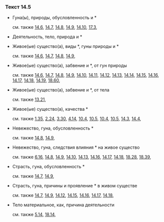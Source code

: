 ### Текст 14.5
	
- Гуна(ы), природы, обусловленность и *

	см. также  [14.6](../14/1406.md),  [14.7](../14/1407.md),  [14.8](../14/1408.md),  [14.9](../14/1409.md),  [14.10](../14/1410.md),  [17.3](../17/1703.md), 
	
- Деятельность, тело, природа и *

	
- Живое(ые) существо(а), виды *, гуны природы и *

	см. также  [14.6](../14/1406.md),  [14.7](../14/1407.md),  [14.8](../14/1408.md),  [14.9](../14/1409.md), 
	
- Живое(ые) существо(а), забвение и *, от гун природы

	см. также  [14.6](../14/1406.md),  [14.7](../14/1407.md),  [14.8](../14/1408.md),  [14.9](../14/1409.md),  [14.10](../14/1410.md),  [14.11](../14/1411.md),  [14.12](../14/1412.md),  [14.13](../14/1413.md),  [14.14](../14/1414.md),  [14.15](../14/1415.md),  [14.16](../14/1416.md),  [14.17](../14/1417.md),  [14.18](../14/1418.md),  [14.19](../14/1419.md),  [18.60](../18/1860.md), 
	
- Живое(ые) существо(а), забвение и *, от тела

	см. также  [13.21](../13/1321.md), 
	
- Живое(ые) существо(а), качества *

	см. также  [1.35](../01/0135.md),  [2.24](../02/0224.md),  [3.30](../03/0330.md),  [4.14](../04/0414.md),  [10.4](../10/1004.md),  [10.5](../10/1005.md),  [10.4](../10/1004.md),  [10.5](../10/1005.md),  [14.3](../14/1403.md),  [14.4](../14/1404.md), 
	
- Невежество, гуна, обусловленность *

	см. также  [14.8](../14/1408.md),  [14.9](../14/1409.md), 
	
- Невежество, гуна, следствия влияния * на живое существо

	см. также  [6.16](../06/0616.md),  [14.8](../14/1408.md),  [14.9](../14/1409.md),  [14.10](../14/1410.md),  [14.13](../14/1413.md),  [14.16](../14/1416.md),  [14.17](../14/1417.md),  [14.18](../14/1418.md),  [18.28](../18/1828.md),  [18.39](../18/1839.md), 
	
- Страсть, гуна, обусловленность *

	см. также  [14.7](../14/1407.md),  [14.9](../14/1409.md), 
	
- Страсть, гуна, причины и проявление * в живом существе

	см. также  [14.7](../14/1407.md),  [14.9](../14/1409.md),  [14.12](../14/1412.md),  [14.15](../14/1415.md),  [14.16](../14/1416.md),  [14.17](../14/1417.md),  [14.18](../14/1418.md), 
	
- Тело материальное, как, причина деятельности

	см. также  [5.14](../05/0514.md),  [18.14](../18/1814.md), 

